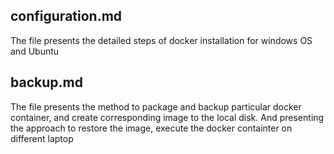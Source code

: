 ## configuration.md

   The file presents the detailed steps of docker installation for windows OS and Ubuntu
   
## backup.md
   
   The file presents the method to package and backup particular docker container, and create corresponding image to the local disk.
   And presenting the approach to restore the image, execute the docker containter on different laptop
   
